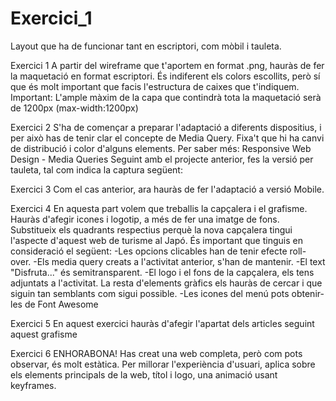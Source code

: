 # Exercici_1
Layout que ha de funcionar tant en escriptori, com mòbil i tauleta.

Exercici 1
A partir del wireframe que t'aportem en format .png, hauràs de fer la maquetació en format escriptori. 
És indiferent els colors escollits, però sí que és molt important que facis l'estructura de caixes que t'indiquem.
Important: L'ample màxim de la capa que contindrà tota la maquetació serà de 1200px (max-width:1200px)

Exercici 2
S'ha de començar a preparar l'adaptació a diferents dispositius, i per això has de tenir clar el concepte de Media Query. Fixa't que hi ha canvi de distribució i color d'alguns elements.
Per saber més: Responsive Web Design - Media Queries
Seguint amb el projecte anterior, fes la versió per tauleta, tal com indica la captura següent:

Exercici 3
Com el cas anterior, ara hauràs de fer l'adaptació a versió Mobile.

Exercici 4
En aquesta part volem que treballis la capçalera i el grafisme. Hauràs d'afegir icones i logotip, a més de fer una imatge de fons. Substitueix els quadrants respectius perquè la nova capçalera tingui l'aspecte d'aquest web de turisme al Japó.
És important que tinguis en consideració el següent:
-Les opcions clicables han de tenir efecte roll-over.
-Els media query creats a l'activitat anterior, s'han de mantenir. 
-El text "Disfruta..." és semitransparent.
-El logo i el fons de la capçalera, els tens adjuntats a l'activitat. La resta d'elements gràfics els hauràs de cercar i que siguin tan semblants com sigui   possible.
-Les icones del menú pots obtenir-les de Font Awesome

Exercici 5
En aquest exercici hauràs d'afegir l'apartat dels articles seguint aquest grafisme

Exercici 6
ENHORABONA! Has creat una web completa, però com pots observar, és molt estàtica. Per millorar l'experiència d'usuari, aplica sobre els elements principals de la web, títol i logo, una animació usant keyframes.
